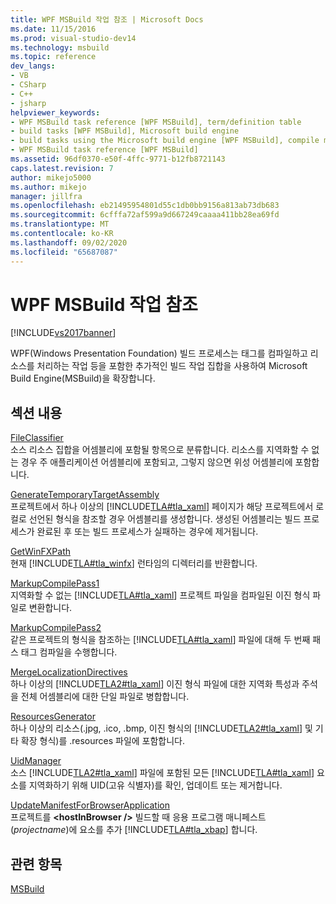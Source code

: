 ```yaml
---
title: WPF MSBuild 작업 참조 | Microsoft Docs
ms.date: 11/15/2016
ms.prod: visual-studio-dev14
ms.technology: msbuild
ms.topic: reference
dev_langs:
- VB
- CSharp
- C++
- jsharp
helpviewer_keywords:
- WPF MSBuild task reference [WPF MSBuild], term/definition table
- build tasks [WPF MSBuild], Microsoft build engine
- build tasks using the Microsoft build engine [WPF MSBuild], compile markup and process resources
- WPF MSBuild task reference [WPF MSBuild]
ms.assetid: 96df0370-e50f-4ffc-9771-b12fb8721143
caps.latest.revision: 7
author: mikejo5000
ms.author: mikejo
manager: jillfra
ms.openlocfilehash: eb21495954801d55c1db0bb9156a813ab73db683
ms.sourcegitcommit: 6cfffa72af599a9d667249caaaa411bb28ea69fd
ms.translationtype: MT
ms.contentlocale: ko-KR
ms.lasthandoff: 09/02/2020
ms.locfileid: "65687087"
---
```

# <a name="wpf-msbuild-task-reference"></a>WPF MSBuild 작업 참조
[!INCLUDE[vs2017banner](../includes/vs2017banner.md)]

WPF(Windows Presentation Foundation) 빌드 프로세스는 태그를 컴파일하고 리소스를 처리하는 작업 등을 포함한 추가적인 빌드 작업 집합을 사용하여 Microsoft Build Engine(MSBuild)을 확장합니다.  
  
## <a name="in-this-section"></a>섹션 내용  
 [FileClassifier](../msbuild/fileclassifier-task.md)  
 소스 리소스 집합을 어셈블리에 포함될 항목으로 분류합니다. 리소스를 지역화할 수 없는 경우 주 애플리케이션 어셈블리에 포함되고, 그렇지 않으면 위성 어셈블리에 포함합니다.  
  
 [GenerateTemporaryTargetAssembly](../msbuild/generatetemporarytargetassembly-task.md)  
 프로젝트에서 하나 이상의 [!INCLUDE[TLA#tla_xaml](../includes/tlasharptla-xaml-md.md)] 페이지가 해당 프로젝트에서 로컬로 선언된 형식을 참조할 경우 어셈블리를 생성합니다. 생성된 어셈블리는 빌드 프로세스가 완료된 후 또는 빌드 프로세스가 실패하는 경우에 제거됩니다.  
  
 [GetWinFXPath](../msbuild/getwinfxpath-task.md)  
 현재 [!INCLUDE[TLA#tla_winfx](../includes/tlasharptla-winfx-md.md)] 런타임의 디렉터리를 반환합니다.  
  
 [MarkupCompilePass1](../msbuild/markupcompilepass1-task.md)  
 지역화할 수 없는 [!INCLUDE[TLA#tla_xaml](../includes/tlasharptla-xaml-md.md)] 프로젝트 파일을 컴파일된 이진 형식 파일로 변환합니다.  
  
 [MarkupCompilePass2](../msbuild/markupcompilepass2-task.md)  
 같은 프로젝트의 형식을 참조하는 [!INCLUDE[TLA#tla_xaml](../includes/tlasharptla-xaml-md.md)] 파일에 대해 두 번째 패스 태그 컴파일을 수행합니다.  
  
 [MergeLocalizationDirectives](../msbuild/mergelocalizationdirectives-task.md)  
 하나 이상의 [!INCLUDE[TLA2#tla_xaml](../includes/tla2sharptla-xaml-md.md)] 이진 형식 파일에 대한 지역화 특성과 주석을 전체 어셈블리에 대한 단일 파일로 병합합니다.  
  
 [ResourcesGenerator](../msbuild/resourcesgenerator-task.md)  
 하나 이상의 리소스(.jpg, .ico, .bmp, 이진 형식의 [!INCLUDE[TLA2#tla_xaml](../includes/tla2sharptla-xaml-md.md)] 및 기타 확장 형식)를 .resources 파일에 포함합니다.  
  
 [UidManager](../msbuild/uidmanager-task.md)  
 소스 [!INCLUDE[TLA2#tla_xaml](../includes/tla2sharptla-xaml-md.md)] 파일에 포함된 모든 [!INCLUDE[TLA#tla_xaml](../includes/tlasharptla-xaml-md.md)] 요소를 지역화하기 위해 UID(고유 식별자)를 확인, 업데이트 또는 제거합니다.  
  
 [UpdateManifestForBrowserApplication](../msbuild/updatemanifestforbrowserapplication-task.md)  
 프로젝트를 **\<hostInBrowser />** 빌드할 때 응용 프로그램 매니페스트 (*projectname*)에 요소를 추가 [!INCLUDE[TLA#tla_xbap](../includes/tlasharptla-xbap-md.md)] 합니다.  
  
## <a name="see-also"></a>관련 항목  
 [MSBuild](https://msdn.microsoft.com/7c49aba1-ee6c-47d8-9de1-6f29a906e20b)
